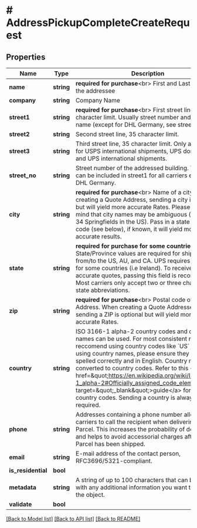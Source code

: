 # # AddressPickupCompleteCreateRequest

## Properties

Name | Type | Description | Notes
------------ | ------------- | ------------- | -------------
**name** | **string** | **required for purchase**&lt;br&gt; First and Last Name of the addressee | [optional]
**company** | **string** | Company Name | [optional]
**street1** | **string** | **required for purchase**&lt;br&gt; First street line, 35 character limit. Usually street number and street name (except for DHL Germany, see street_no). | [optional]
**street2** | **string** | Second street line, 35 character limit. | [optional]
**street3** | **string** | Third street line, 35 character limit.  Only accepted for USPS international shipments, UPS domestic and UPS international shipments. | [optional]
**street_no** | **string** | Street number of the addressed building.  This field can be included in street1 for all carriers except for DHL Germany. | [optional]
**city** | **string** | **required for purchase**&lt;br&gt; Name of a city. When creating a Quote Address, sending a city is optional but will yield more accurate Rates.  Please bear in mind that city names may be ambiguous (there are 34 Springfields in the US). Pass in a state  or a ZIP code (see below), if known, it will yield more accurate results. | [optional]
**state** | **string** | **required for purchase for some countries**&lt;br&gt; State/Province values are required for shipments from/to the US, AU, and CA. UPS requires province for some  countries (i.e Ireland). To receive more accurate quotes, passing this field is recommended. Most carriers  only accept two or three character state abbreviations. | [optional]
**zip** | **string** | **required for purchase**&lt;br&gt; Postal code of an Address. When creating a Quote Addresses, sending a ZIP is optional but will yield more  accurate Rates. | [optional]
**country** | **string** | ISO 3166-1 alpha-2 country codes and country names can be used. For most consistent results, we reccomend using country codes like &#x60;US&#x60; or &#x60;DE&#x60;. If using country names, please ensure they are spelled correctly and in English. Country names are converted to country codes. Refer to this &lt;a href&#x3D;\&quot;https://en.wikipedia.org/wiki/ISO_3166-1_alpha-2#Officially_assigned_code_elements\&quot; target&#x3D;\&quot;_blank\&quot;&gt;guide&lt;/a&gt; for a list of country codes. Sending a country is always required. | [optional]
**phone** | **string** | Addresses containing a phone number allow carriers to call the recipient when delivering the Parcel. This  increases the probability of delivery and helps to avoid accessorial charges after a Parcel has been shipped. | [optional]
**email** | **string** | E-mail address of the contact person, RFC3696/5321-compliant. | [optional]
**is_residential** | **bool** |  | [optional]
**metadata** | **string** | A string of up to 100 characters that can be filled with any additional information you want  to attach to the object. | [optional]
**validate** | **bool** |  | [optional]

[[Back to Model list]](../../README.md#models) [[Back to API list]](../../README.md#endpoints) [[Back to README]](../../README.md)
